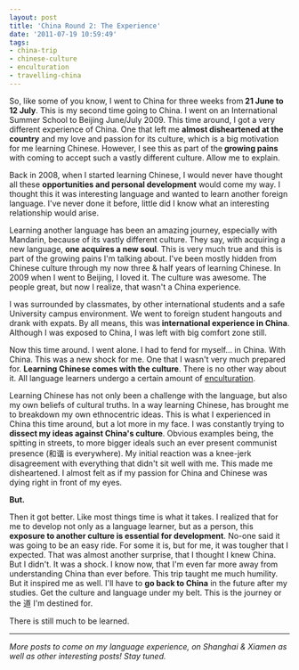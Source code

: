 ```yaml
---
layout: post
title: 'China Round 2: The Experience'
date: '2011-07-19 10:59:49'
tags:
- china-trip
- chinese-culture
- enculturation
- travelling-china
---
```


So, like some of you know, I went to China for three weeks from<strong> 21 June to 12 July</strong>. This is my second time going to China. I went on an International Summer School to Beijing June/July 2009. This time around, I got a very different experience of China. One that left me <strong>almost disheartened at the country</strong> and my love and passion for its culture, which is a big motivation for me learning Chinese. However, I see this as part of the<strong> growing pains</strong> with coming to accept such a vastly different culture. Allow me to explain.

Back in 2008, when I started learning Chinese, I would never have thought all these <strong>opportunities and personal development</strong> would come my way. I thought this it was interesting language and wanted to learn another foreign language. I've never done it before, little did I know what an interesting relationship would arise.

Learning another language has been an amazing journey, especially with Mandarin, because of its vastly different culture. They say, with acquiring a new language, <strong>one acquires a new soul</strong>. This is very much true and this is part of the growing pains I'm talking about. I've been mostly hidden from Chinese culture through my now three &amp; half years of learning Chinese. In 2009 when I went to Beijing, I loved it. The culture was awesome. The people great, but now I realize, that wasn't a China experience.

I was surrounded by classmates, by other international students and a safe University campus environment. We went to foreign student hangouts and drank with expats. By all means, this was<strong> international experience in China</strong>. Although I was exposed to China, I was left with big comfort zone still.

Now this time around. I went alone. I had to fend for myself... in China. With China. This was a new shock for me. One that I wasn't very much prepared for. <strong>Learning Chinese comes with the culture</strong>. There is no other way about it. All language learners undergo a certain amount of <a href="http://en.wikipedia.org/wiki/Enculturation">enculturation</a>.

Learning Chinese has not only been a challenge with the language, but also my own beliefs of cultural truths. In a way learning Chinese, has brought me to breakdown my own ethnocentric ideas. This is what I experienced in China this time around, but a lot more in my face. I was constantly trying to <strong>dissect my ideas against China's culture</strong>. Obvious examples being, the spitting in streets, to more bigger ideals such an ever present communist presence (和谐 is everywhere). My initial reaction was a knee-jerk disagreement with everything that didn't sit well with me. This made me disheartened. I almost felt as if my passion for China and Chinese was dying right in front of my eyes.

<strong>But.</strong>

Then it got better. Like most things time is what it takes. I realized that for me to develop not only as a language learner, but as a person, this <strong>exposure to another culture is essential for development</strong>. No-one said it was going to be an easy ride. For some it is, but for me, it was tougher that I expected. That was almost another surprise, that I thought I knew China. But I didn't. It was a shock. I know now, that I'm even far more away from understanding China than ever before. This trip taught me much humility. But it inspired me as well. I'll have to <strong>go back to China</strong> in the future after my studies. Get the culture and language under my belt. This is the journey or the 道 I'm destined for.

There is still much to be learned.

------

<em>More posts to come on my language experience, on Shanghai &amp; Xiamen as well as other interesting posts! Stay tuned.</em>